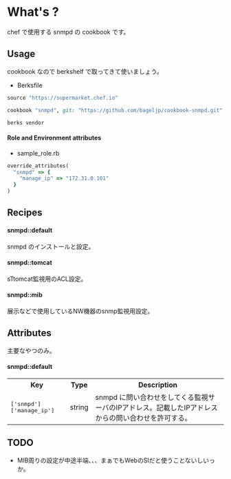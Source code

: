 What's ?
===============
chef で使用する snmpd の cookbook です。

Usage
-----
cookbook なので berkshelf で取ってきて使いましょう。

* Berksfile
```ruby
source "https://supermarket.chef.io"

cookbook "snmpd", git: "https://github.com/bageljp/cookbook-snmpd.git"
```

```
berks vendor
```

#### Role and Environment attributes

* sample_role.rb
```ruby
override_attributes(
  "snmpd" => {
    "manage_ip" => "172.31.0.101"
  }
)
```

Recipes
----------

#### snmpd::default
snmpd のインストールと設定。

#### snmpd::tomcat
sTtomcat監視用のACL設定。

#### snmpd::mib
展示などで使用しているNW機器のsnmp監視用設定。

Attributes
----------

主要なやつのみ。

#### snmpd::default
<table>
  <tr>
    <th>Key</th>
    <th>Type</th>
    <th>Description</th>
  </tr>
  <tr>
    <td><tt>['snmpd']['manage_ip']</tt></td>
    <td>string</td>
    <td>snmpd に問い合わせをしてくる監視サーバのIPアドレス。記載したIPアドレスからの問い合わせを許可する。</td>
  </tr>
</table>

TODO
----------

* MIB周りの設定が中途半端、、、まぁでもWebのSIだと使うことないしいっか。

